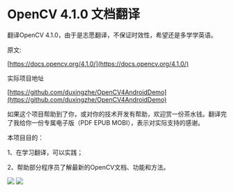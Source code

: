 # OpenCV 4.1.0 文档翻译

翻译OpenCV 4.1.0，由于是志愿翻译，不保证时效性，希望还是多学学英语。

原文:

[https://docs.opencv.org/4.1.0/](https://docs.opencv.org/4.1.0/)

实际项目地址

[https://github.com/duxingzhe/OpenCV4AndroidDemo](https://github.com/duxingzhe/OpenCV4AndroidDemo)

如果这个项目帮助到了你，或对你的技术开发有帮助，欢迎赏一份茶水钱。翻译完了我给你一份专属电子版（PDF EPUB MOBI），表示对实际支持的感谢。

本项目目的：

1、在学习翻译，可以实践；

2、帮助部分程序员了解最新的OpenCV文档、功能和方法。

![](https://github.com/duxingzhe/OpenCV-doc-Translation/blob/master/qr/alipay_qr.jpg)
![](https://github.com/duxingzhe/OpenCV-doc-Translation/blob/master/qr/weixin_qr.png)
